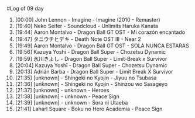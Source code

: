 #Log of 09 day

1. [00:00] John Lennon - Imagine - Imagine (2010 - Remaster)
1. [19:40] Neko Seifer - Soundcloud - Unlimits Haruka Kanata
1. [19:44] Aaron Montalvo - Dragon Ball GT OST - Mi corazón encantado
1. [19:47] タニウチヒデキ - Death Note OST III - Near 2
1. [19:49] Aaron Montalvo - Dragon Ball GT OST - SOLA NUNCA ESTARAS
1. [19:56] Kazuya Yoshī - Dragon Ball Super - Chozetsu Dynamic
1. [19:59] 氷川きよし - Dragon Ball Super - Limit-Break x Survivor
1. [20:04] Kazuya Yoshī - Dragon Ball Super - Chozetsu Dynamic
1. [20:13] Adrián Barba - Dragon Ball Super - Limit Break X Survivor
1. [21:35] [unknown] - Shingeki no Kyojin - Jiyuu no Tsubasa
1. [21:36] [unknown] - Shingeki no Kyojin - Shinzou wo Sasageyo
1. [21:37] [unknown] - unknown - Heroes
1. [21:38] [unknown] - unknown - Peace Sign
1. [21:39] [unknown] - unknown - Sora ni Utaeba
1. [21:41] Laharl Square - Boku no Hero Academia - Peace Sign
